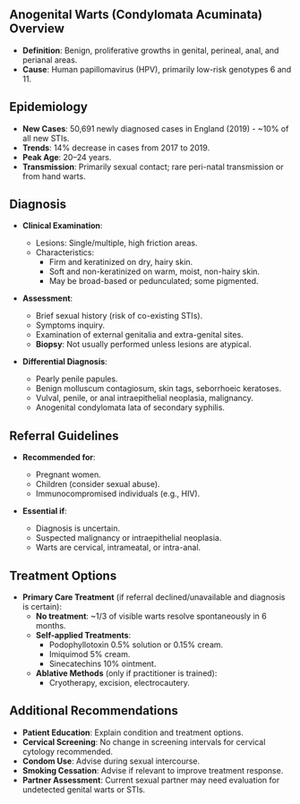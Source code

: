 ## Anogenital Warts (Condylomata Acuminata) Overview

- **Definition**: Benign, proliferative growths in genital, perineal, anal, and perianal areas.
- **Cause**: Human papillomavirus (HPV), primarily low-risk genotypes 6 and 11.

## Epidemiology

- **New Cases**: 50,691 newly diagnosed cases in England (2019) - ~10% of all new STIs.
- **Trends**: 14% decrease in cases from 2017 to 2019.
- **Peak Age**: 20–24 years.
- **Transmission**: Primarily sexual contact; rare peri-natal transmission or from hand warts.

## Diagnosis

- **Clinical Examination**:
  - Lesions: Single/multiple, high friction areas.
  - Characteristics: 
    - Firm and keratinized on dry, hairy skin.
    - Soft and non-keratinized on warm, moist, non-hairy skin.
    - May be broad-based or pedunculated; some pigmented.

- **Assessment**:
  - Brief sexual history (risk of co-existing STIs).
  - Symptoms inquiry.
  - Examination of external genitalia and extra-genital sites.
  - **Biopsy**: Not usually performed unless lesions are atypical.

- **Differential Diagnosis**:
  - Pearly penile papules.
  - Benign molluscum contagiosum, skin tags, seborrhoeic keratoses.
  - Vulval, penile, or anal intraepithelial neoplasia, malignancy.
  - Anogenital condylomata lata of secondary syphilis.

## Referral Guidelines

- **Recommended for**:
  - Pregnant women.
  - Children (consider sexual abuse).
  - Immunocompromised individuals (e.g., HIV).

- **Essential if**:
  - Diagnosis is uncertain.
  - Suspected malignancy or intraepithelial neoplasia.
  - Warts are cervical, intrameatal, or intra-anal.

## Treatment Options

- **Primary Care Treatment** (if referral declined/unavailable and diagnosis is certain):
  - **No treatment**: ~1/3 of visible warts resolve spontaneously in 6 months.
  - **Self-applied Treatments**:
    - Podophyllotoxin 0.5% solution or 0.15% cream.
    - Imiquimod 5% cream.
    - Sinecatechins 10% ointment.
  - **Ablative Methods** (only if practitioner is trained):
    - Cryotherapy, excision, electrocautery.

## Additional Recommendations

- **Patient Education**: Explain condition and treatment options.
- **Cervical Screening**: No change in screening intervals for cervical cytology recommended.
- **Condom Use**: Advise during sexual intercourse.
- **Smoking Cessation**: Advise if relevant to improve treatment response.
- **Partner Assessment**: Current sexual partner may need evaluation for undetected genital warts or STIs.